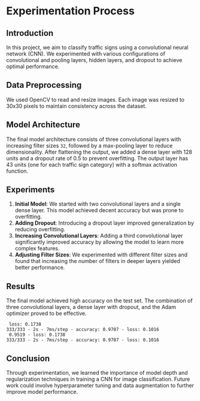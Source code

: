 # Experimentation Process

## Introduction
In this project, we aim to classify traffic signs using a convolutional neural network (CNN). We experimented with various configurations of convolutional and pooling layers, hidden layers, and dropout to achieve optimal performance.

## Data Preprocessing
We used OpenCV to read and resize images. Each image was resized to 30x30 pixels to maintain consistency across the dataset.

## Model Architecture
The final model architecture consists of three convolutional layers with increasing filter sizes `32`, followed by a max-pooling layer to reduce dimensionality. After flattening the output, we added a dense layer with 128 units and a dropout rate of 0.5 to prevent overfitting. The output layer has 43 units (one for each traffic sign category) with a softmax activation function.

## Experiments
1. **Initial Model**: We started with two convolutional layers and a single dense layer. This model achieved decent accuracy but was prone to overfitting.
2. **Adding Dropout**: Introducing a dropout layer improved generalization by reducing overfitting.
3. **Increasing Convolutional Layers**: Adding a third convolutional layer significantly improved accuracy by allowing the model to learn more complex features.
4. **Adjusting Filter Sizes**: We experimented with different filter sizes and found that increasing the number of filters in deeper layers yielded better performance.

## Results
The final model achieved high accuracy on the test set. The combination of three convolutional layers, a dense layer with dropout, and the Adam optimizer proved to be effective.

```
 loss: 0.1738
333/333 - 2s - 7ms/step - accuracy: 0.9707 - loss: 0.1016
 0.9519 - loss: 0.1738
333/333 - 2s - 7ms/step - accuracy: 0.9707 - loss: 0.1016
```

## Conclusion
Through experimentation, we learned the importance of model depth and regularization techniques in training a CNN for image classification. Future work could involve hyperparameter tuning and data augmentation to further improve model performance.
